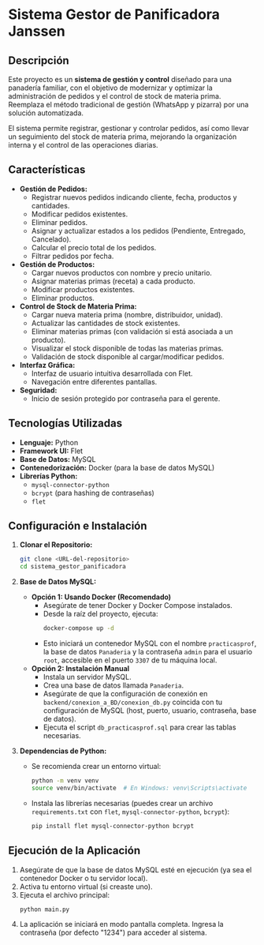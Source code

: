 # Sistema Gestor de Panificadora Janssen

## Descripción

Este proyecto es un **sistema de gestión y control** diseñado para una panadería familiar, con el objetivo de modernizar y optimizar la administración de pedidos y el control de stock de materia prima.
Reemplaza el método tradicional de gestión (WhatsApp y pizarra) por una solución automatizada.

El sistema permite registrar, gestionar y controlar pedidos, así como llevar un seguimiento del stock de materia prima, mejorando la organización interna y el control de las operaciones diarias.

## Características

* **Gestión de Pedidos:**
    * Registrar nuevos pedidos indicando cliente, fecha, productos y cantidades.
    * Modificar pedidos existentes.
    * Eliminar pedidos.
    * Asignar y actualizar estados a los pedidos (Pendiente, Entregado, Cancelado).
    * Calcular el precio total de los pedidos.
    * Filtrar pedidos por fecha.
* **Gestión de Productos:**
    * Cargar nuevos productos con nombre y precio unitario.
    * Asignar materias primas (receta) a cada producto.
    * Modificar productos existentes.
    * Eliminar productos.
* **Control de Stock de Materia Prima:**
    * Cargar nueva materia prima (nombre, distribuidor, unidad).
    * Actualizar las cantidades de stock existentes.
    * Eliminar materias primas (con validación si está asociada a un producto).
    * Visualizar el stock disponible de todas las materias primas.
    * Validación de stock disponible al cargar/modificar pedidos.
* **Interfaz Gráfica:**
    * Interfaz de usuario intuitiva desarrollada con Flet.
    * Navegación entre diferentes pantallas.
* **Seguridad:**
    * Inicio de sesión protegido por contraseña para el gerente.

## Tecnologías Utilizadas

* **Lenguaje:** Python
* **Framework UI:** Flet
* **Base de Datos:** MySQL
* **Contenedorización:** Docker (para la base de datos MySQL)
* **Librerías Python:**
    * `mysql-connector-python`
    * `bcrypt` (para hashing de contraseñas)
    * `flet`

## Configuración e Instalación

1.  **Clonar el Repositorio:**
    ```bash
    git clone <URL-del-repositorio>
    cd sistema_gestor_panificadora
    ```

2.  **Base de Datos MySQL:**
    * **Opción 1: Usando Docker (Recomendado)**
        * Asegúrate de tener Docker y Docker Compose instalados.
        * Desde la raíz del proyecto, ejecuta:
            ```bash
            docker-compose up -d
            ```
        * Esto iniciará un contenedor MySQL con el nombre `practicasprof`, la base de datos `Panaderia` y la contraseña `admin` para el usuario `root`, accesible en el puerto `3307` de tu máquina local.
    * **Opción 2: Instalación Manual**
        * Instala un servidor MySQL.
        * Crea una base de datos llamada `Panaderia`.
        * Asegúrate de que la configuración de conexión en `backend/conexion_a_BD/conexion_db.py` coincida con tu configuración de MySQL (host, puerto, usuario, contraseña, base de datos).
        * Ejecuta el script `db_practicasprof.sql` para crear las tablas necesarias.

3.  **Dependencias de Python:**
    * Se recomienda crear un entorno virtual:
        ```bash
        python -m venv venv
        source venv/bin/activate  # En Windows: venv\Scripts\activate
        ```
    * Instala las librerías necesarias (puedes crear un archivo `requirements.txt` con `flet`, `mysql-connector-python`, `bcrypt`):
        ```bash
        pip install flet mysql-connector-python bcrypt
        ```

## Ejecución de la Aplicación

1.  Asegúrate de que la base de datos MySQL esté en ejecución (ya sea el contenedor Docker o tu servidor local).
2.  Activa tu entorno virtual (si creaste uno).
3.  Ejecuta el archivo principal:
    ```bash
    python main.py
    ```
4.  La aplicación se iniciará en modo pantalla completa. Ingresa la contraseña (por defecto "1234") para acceder al sistema.

